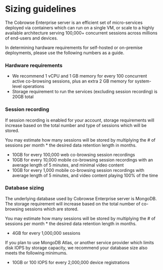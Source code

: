 # Sizing guidelines

The Cobrowse Enterprise server is an efficient set of micro-services deployed via containers which can run on a single VM, or scale to a highly available architecture serving 100,000+ concurrent sessions across millions of end-users and devices.

In determining hardware requirements for self-hosted or on-premise deployments, please use the following numbers as a guide. 

### Hardware requirements

* We recommend 1 vCPU and 1 GB memory for every 100 concurrent active co-browsing sessions, plus an extra 2 GB memory for system-level operations
* Storage requirement to run the services \(excluding session recording\) is 20GB total

### Session recording

If session recording is enabled for your account, storage requirements will increase based on the total number and type of sessions which will be stored. 

You may estimate how many sessions will be stored by multiplying the \# of sessions per month \* the desired data retention length in months.

* 10GB for every 100,000 web co-browsing session recordings
* 10GB for every 10,000 mobile co-browsing session recordings with an average length of 5 minutes, and minimal video content
* 10GB for every 1,000 mobile co-browsing session recordings with average length of 5 minutes, and video content playing 100% of the time

### Database sizing

The underlying database used by Cobrowse Enterprise server is MongoDB. The storage requirement will increase based on the total number of co-browsing sessions which are stored. 

You may estimate how many sessions will be stored by multiplying the \# of sessions per month \* the desired data retention length in months.

* 4GB for every 1,000,000 sessions

If you plan to use MongoDB Atlas, or another service provider which limits disk IOPS by storage capacity, we recommend your database size also meets the following minimums.

* 10GB or 100 IOPS for every 2,000,000 device registrations

